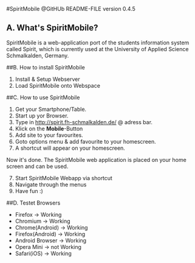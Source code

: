 #SpiritMobile @GitHUb  README-FILE 
version 0.4.5
   					                                                 

## A. What's SpiritMobile? 

SpiritMobile is a web-application port of the students information 
system called Spirit, which is currently used at the University 
of Applied Science Schmalkalden, Germany.
 
##B. How to install SpiritMobile

1. Install & Setup Webserver
2. Load SpiritMobile onto Webspace 

##C. How to use SpiritMobile

1. Get your Smartphone/Table.
2. Start up yor Browser.
3. Type in http://spirit.fh-schmalkalden.de/ @ adress bar.
4. Klick on the **Mobile**-Button
4. Add site to your favourites.
5. Goto options menu & add favourite to your homescreen.
6. A shortcut will appear on your homescreen.

Now it's done. The SpiritMobile web application is placed on your home 
screen and can be used.

7. Start SpiritMobile Webapp via shortcut
8. Navigate through the menus
9. Have fun :)

##D. Testet Browsers

* Firefox -> Working
* Chromium -> Working
* Chrome(Android) -> Working
* Firefox(Android) -> Working
* Android Browser -> Working
* Opera Mini -> not Working
* Safari(iOS) -> Working
